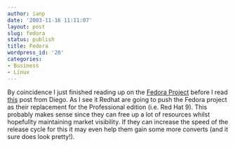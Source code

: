 ```yaml
---
author: ianp
date: '2003-11-16 11:11:07'
layout: post
slug: fedora
status: publish
title: Fedora
wordpress_id: '20'
categories:
- Business
- Linux
---
```


By coincidence I just finished reading up on the [Fedora Project][FP] before I read [this][D2] post from Diego. As I see it Redhat are going to push the Fedora project as their replacement for the Professional edition (i.e. Red Hat 9). This probably makes sense since they can free up a lot of resources whilst hopefullty maintaining market visibility. If they can increase the speed of the release cycle for this it may even help them gain some more converts (and it sure does look pretty!).

[FP]: http://fedora.redhat.com
[D2]: http://www.dynamicobjects.com/d2r
